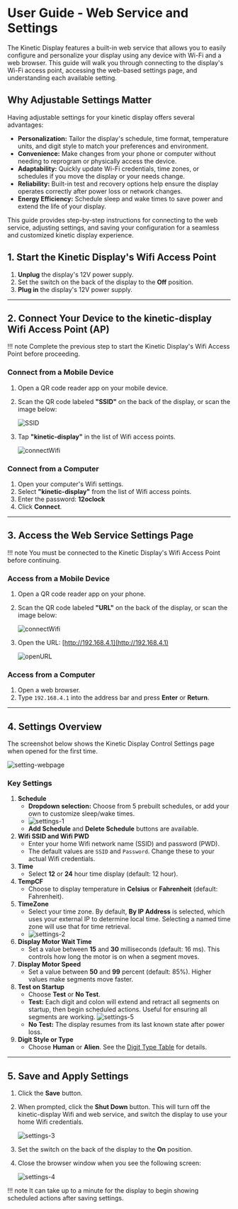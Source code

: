 # User Guide - Web Service and Settings

The Kinetic Display features a built-in web service that allows you to easily configure and personalize your display using any device with Wi-Fi and a web browser. This guide will walk you through connecting to the display's Wi-Fi access point, accessing the web-based settings page, and understanding each available setting.

## Why Adjustable Settings Matter

Having adjustable settings for your kinetic display offers several advantages:

- **Personalization:** Tailor the display's schedule, time format, temperature units, and digit style to match your preferences and environment.
- **Convenience:** Make changes from your phone or computer without needing to reprogram or physically access the device.
- **Adaptability:** Quickly update Wi-Fi credentials, time zones, or schedules if you move the display or your needs change.
- **Reliability:** Built-in test and recovery options help ensure the display operates correctly after power loss or network changes.
- **Energy Efficiency:** Schedule sleep and wake times to save power and extend the life of your display.

This guide provides step-by-step instructions for connecting to the web service, adjusting settings, and saving your configuration for a seamless and customized kinetic display experience.

## 1. Start the Kinetic Display's Wifi Access Point

1. **Unplug** the display's 12V power supply.
2. Set the switch on the back of the display to the **Off** position.
3. **Plug in** the display's 12V power supply.

---

## 2. Connect Your Device to the **kinetic-display** Wifi Access Point (AP)

!!! note
    Complete the previous step to start the Kinetic Display's Wifi Access Point before proceeding.

### Connect from a Mobile Device

1. Open a QR code reader app on your mobile device.
2. Scan the QR code labeled **"SSID"** on the back of the display, or scan the image below:

    ![SSID](../img/QRcodes/kinetic-display-ssid.webp)

3. Tap **"kinetic-display"** in the list of Wifi access points.

    ![connectWifi](../img/user-guide-wifi/connectWifi.webp)

### Connect from a Computer

1. Open your computer's Wifi settings.
2. Select **"kinetic-display"** from the list of Wifi access points.
3. Enter the password: **12oclock**
4. Click **Connect**.

---

## 3. Access the Web Service Settings Page

!!! note
    You must be connected to the Kinetic Display's Wifi Access Point before continuing.

### Access from a Mobile Device

1. Open a QR code reader app on your phone.
2. Scan the QR code labeled **"URL"** on the back of the display, or scan the image below:

    ![connectWifi](../img/QRcodes/kinetic-display-url.webp)

3. Open the URL: [http://192.168.4.1](http://192.168.4.1)

    ![openURL](../img/user-guide-wifi/getURL.webp)

### Access from a Computer

1. Open a web browser.
2. Type `192.168.4.1` into the address bar and press **Enter** or **Return**.

---

## 4. Settings Overview

The screenshot below shows the Kinetic Display Control Settings page when opened for the first time.

![setting-webpage](../img/user-guide-settings/settings-overview.webp)

### Key Settings

1. **Schedule**
    - **Dropdown selection:** Choose from 5 prebuilt schedules, or add your own to customize sleep/wake times.
    - ![settings-1](../img/user-guide-settings/settings-1.webp)
    - **Add Schedule** and **Delete Schedule** buttons are available.
2. **Wifi SSID and Wifi PWD**
    - Enter your home Wifi network name (SSID) and password (PWD).
    - The default values are `SSID` and `Password`. Change these to your actual Wifi credentials.
3. **Time**
    - Select **12** or **24** hour time display (default: 12 hour).
4. **TempCF**
    - Choose to display temperature in **Celsius** or **Fahrenheit** (default: Fahrenheit).
5. **TimeZone**
    - Select your time zone. By default, **By IP Address** is selected, which uses your external IP to determine local time. Selecting a named time zone will use that for time retrieval.
    - ![settings-2](../img/user-guide-settings/settings-2.webp)
6. **Display Motor Wait Time**
    - Set a value between **15** and **30** milliseconds (default: 16 ms). This controls how long the motor is on when a segment moves.
7. **Display Motor Speed**
    - Set a value between **50** and **99** percent (default: 85%). Higher values make segments move faster.
8. **Test on Startup**
    - Choose **Test** or **No Test**.
    - **Test:** Each digit and colon will extend and retract all segments on startup, then begin scheduled actions. Useful for ensuring all segments are working.
      ![settings-5](../img/user-guide-settings/settings-5.webp)
    - **No Test:** The display resumes from its last known state after power loss.
9. **Digit Style or Type**
    - Choose **Human** or **Alien**. See the [Digit Type Table](./digittype.md) for details.

---

## 5. Save and Apply Settings

1. Click the **Save** button.
2. When prompted, click the **Shut Down** button. This will turn off the kinetic-display Wifi and web service, and switch the display to use your home Wifi credentials.

    ![settings-3](../img/user-guide-settings/settings-3.webp)

3. Set the switch on the back of the display to the **On** position.
4. Close the browser window when you see the following screen:

    ![settings-4](../img/user-guide-settings/settings-4.webp)

!!! note
    It can take up to a minute for the display to begin showing scheduled actions after saving settings.
